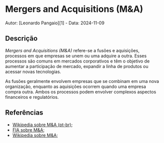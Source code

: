 # Mergers and Acquisitions (M&A)

Autor: [Leonardo Pangaio][1] - Data: 2024-11-09

## Descrição

*Mergers and Acquisitions (M&A)* refere-se a fusões e aquisições, processos em que empresas se unem ou uma adquire a outra. Esses processos são comuns em mercados corporativos e têm o objetivo de aumentar a participação de mercado, expandir a linha de produtos ou acessar novas tecnologias.

As fusões geralmente envolvem empresas que se combinam em uma nova organização, enquanto as aquisições ocorrem quando uma empresa compra outra. Ambos os processos podem envolver complexos aspectos financeiros e regulatórios.

## Referências

- [Wikipedia sobre M&A (pt-br)](https://pt.wikipedia.org/wiki/Fus%C3%B5es_e_aquisi%C3%A7%C3%B5es);
- [FIA sobre M&A](https://fia.com.br/blog/ma-o-que-e-tipos-exemplos-e-etapas-do-processo/);
- [Wikipedia sobre M&A](https://en.wikipedia.org/wiki/Mergers_and_acquisitions);